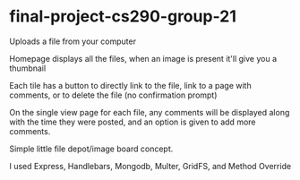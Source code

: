 # final-project-cs290-group-21

Uploads a file from your computer

Homepage displays all the files, when an image is present it'll give you a thumbnail

Each tile has a button to directly link to the file, link to a page with comments, or to delete the file (no confirmation prompt)

On the single view page for each file, any comments will be displayed along with the time they were posted, and an option is given to add more comments.

Simple little file depot/image board concept.

I used Express, Handlebars, Mongodb, Multer, GridFS, and Method Override